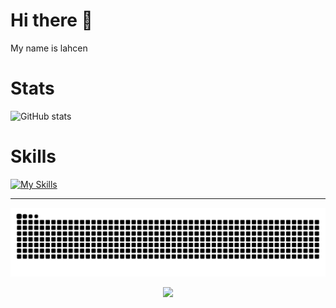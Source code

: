 # Hi there 👋

My name is lahcen
 
# Stats
![GitHub stats](https://github-readme-stats.vercel.app/api?username=pedro404\&include_all_commits=true&show_icons=true\&show=prs_merged,prs_merged_percentage\&title_color=ffffff\&icon_color=79ff97\&text_color=9f9f9f\&bg_color=000000)

# Skills
[![My Skills](https://skillicons.dev/icons?i=html,css,js,nodejs,express,svelte,figma,github,vscode,nuxt,vue&perline=6)](https://skillicons.dev)
 
***





<!-- Snake Animation -->
<div align="center">
    
  ![snake gif](https://github.com/TechnologyHell/TechnologyHell/blob/output/github-snake-dark.svg)
</div>



<!-- Visit Counter -->
<div align="center">
  
  [![](https://visitcount.itsvg.in/api?id=technologyhell&icon=10&color=6)](https://visitcount.itsvg.in)
</div>
